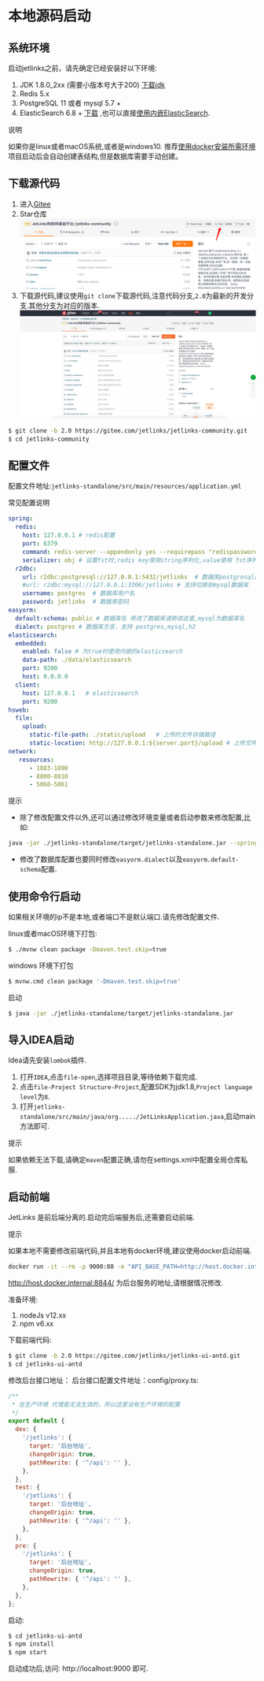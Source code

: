 # 本地源码启动

## 系统环境

启动jetlinks之前，请先确定已经安装好以下环境:

1. JDK 1.8.0_2xx (需要小版本号大于200) <a href='https://adoptopenjdk.net/releases.html?variant=openjdk8&jvmVariant=hotspot'>下载jdk</a>
2. Redis 5.x
3. PostgreSQL 11 或者 mysql 5.7 +
4. ElasticSearch 6.8 + <a href='https://www.elastic.co/cn/downloads/elasticsearch'>下载</a> ,也可以直接<a href='#内嵌elasticsearch启动'>使用内嵌ElasticSearch</a>.

<div class='explanation primary'>
  <p class='explanation-title-warp'>
    <span class='iconfont icon-bangzhu explanation-icon'></span>
    <span class='explanation-title font-weight'>说明</span>
  </p>

如果你是linux或者macOS系统,或者是windows10. 推荐<a href='./ide-docker-start.md'>使用docker安装所需环境</a>
项目启动后会自动创建表结构,但是数据库需要手动创建。

</div>

## 下载源代码

1. 进入<a href='https://gitee.com/jetlinks/jetlinks-community'>Gitee</a>
2. Star仓库
   ![star.png](./images/star.png)
3. 下载源代码,建议使用`git clone`下载源代码,注意代码分支,`2.0`为最新的开发分支.其他分支为对应的版本.
   ![download.png](./images/download.jpg)

```bash
$ git clone -b 2.0 https://gitee.com/jetlinks/jetlinks-community.git
$ cd jetlinks-community
```


## 配置文件

配置文件地址:`jetlinks-standalone/src/main/resources/application.yml`

常见配置说明

```yml
spring:
  redis:
    host: 127.0.0.1 # redis配置
    port: 6379
    command: redis-server --appendonly yes --requirepass "redispassword"
    serializer: obj # 设置fst时,redis key使用string序列化,value使用 fst序列化.
  r2dbc:
    url: r2dbc:postgresql://127.0.0.1:5432/jetlinks  # 数据库postgresql数据库配置
    #url: r2dbc:mysql://127.0.0.1:3306/jetlinks # 支持切换到mysql数据库
    username: postgres  # 数据库用户名
    password: jetlinks  # 数据库密码
easyorm:
  default-schema: public # 数据库名 修改了数据库请修改这里,mysql为数据库名
  dialect: postgres # 数据库方言，支持 postgres,mysql,h2
elasticsearch:
  embedded:
    enabled: false # 为true时使用内嵌的elasticsearch
    data-path: ./data/elasticsearch
    port: 9200
    host: 0.0.0.0
  client:
    host: 127.0.0.1   # elasticsearch
    port: 9200
hsweb:
  file:
    upload:
      static-file-path: ./static/upload   # 上传的文件存储路径
      static-location: http://127.0.0.1:${server.port}/upload # 上传文件后,将使用此地址来访问文件,在部署到服务器后需要修改这个地址为服务器的ip.
network:
   resources:
      - 1883-1890
      - 8800-8810
      - 5060-5061
```

<div class='explanation info'>
  <p class='explanation-title-warp'> 
    <span class='iconfont icon-tishi explanation-icon'></span>
    <span class='explanation-title font-weight'>提示</span>
  </p>

- 除了修改配置文件以外,还可以通过修改环境变量或者启动参数来修改配置,比如:

```bash
java -jar ./jetlinks-standalone/target/jetlinks-standalone.jar --spring.elasticsearch.embedded.enabled=true
```

- 修改了数据库配置也要同时修改`easyorm.dialect`以及`easyorm.default-schema`配置.

</div>

## 使用命令行启动

如果相关环境的ip不是本地,或者端口不是默认端口.请先修改配置文件.

linux或者macOS环境下打包:
```bash
$ ./mvnw clean package -Dmaven.test.skip=true
```

windows 环境下打包
```bash
$ mvnw.cmd clean package '-Dmaven.test.skip=true'
```

启动
```bash
$ java -jar ./jetlinks-standalone/target/jetlinks-standalone.jar
```

## 导入IDEA启动

Idea请先安装`lombok`插件.

1. 打开`IDEA`,点击`file-open`,选择项目目录,等待依赖下载完成.
2. 点击`file-Project Structure-Project`,配置SDK为jdk1.8,`Project language level`为`8`.
3. 打开`jetlinks-standalone/src/main/java/org...../JetLinksApplication.java`,启动main方法即可.

<div class='explanation info'>
  <p class='explanation-title-warp'> 
    <span class='iconfont icon-tishi explanation-icon'></span>
    <span class='explanation-title font-weight'>提示</span>
  </p>

如果依赖无法下载,请确定`maven`配置正确,请勿在settings.xml中配置全局仓库私服.

</div>

## 启动前端

JetLinks 是前后端分离的.启动完后端服务后,还需要启动前端.
<div class='explanation info'>
  <p class='explanation-title-warp'> 
    <span class='iconfont icon-tishi explanation-icon'></span>
    <span class='explanation-title font-weight'>提示</span>
  </p>

如果本地不需要修改前端代码,并且本地有docker环境,建议使用docker启动前端.

```bash
docker run -it --rm -p 9000:80 -e "API_BASE_PATH=http://host.docker.internal:8844/" registry.cn-shenzhen.aliyuncs.com/jetlinks/jetlinks-ui-pro:2.0.0
```
http://host.docker.internal:8844/ 为后台服务的地址,请根据情况修改.

</div>
准备环境:

1. nodeJs v12.xx
2. npm v6.xx

下载前端代码:
```bash
$ git clone -b 2.0 https://gitee.com/jetlinks/jetlinks-ui-antd.git
$ cd jetlinks-ui-antd
```

修改后台接口地址：
后台接口配置文件地址：config/proxy.ts:

```js
/**
 * 在生产环境 代理是无法生效的，所以这里没有生产环境的配置
 */
export default {
  dev: {
    '/jetlinks': {
      target: '后台地址',
      changeOrigin: true,
      pathRewrite: { '^/api': '' },
    },
  },
  test: {
    '/jetlinks': {
      target: '后台地址',
      changeOrigin: true,
      pathRewrite: { '^/api': '' },
    },
  },
  pre: {
    '/jetlinks': {
      target: '后台地址',
      changeOrigin: true,
      pathRewrite: { '^/api': '' },
    },
  },
};
```

启动:
```bash
$ cd jetlinks-ui-antd
$ npm install
$ npm start
```

启动成功后,访问: http://localhost:9000 即可.


